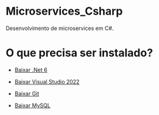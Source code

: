 # Microservices_Csharp
Desenvolvimento de microservices em C#.


# O que precisa ser instalado? 

- <a href="https://dotnet.microsoft.com/en-us/download">Baixar .Net 6<a>
  
- <a href="https://visualstudio.microsoft.com/pt-br/vs/">Baixar Visual Studio 2022<a>

- <a href="https://git-scm.com/downloads">Baixar Git<a>

- <a href="https://dev.mysql.com/downloads/mysql/">Baixar MySQL<a>

